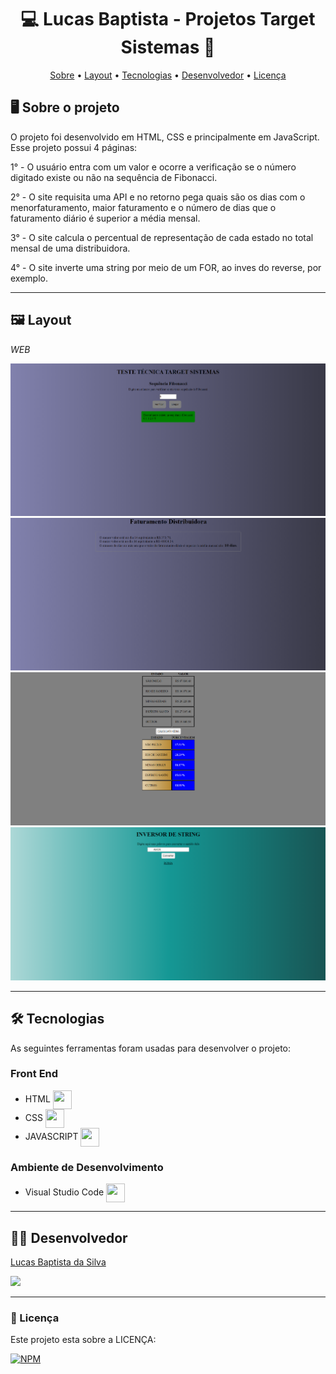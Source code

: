 <h1 align="center"> 💻 Lucas Baptista - Projetos Target Sistemas 🚀 </h1>

<p align="center">
 <a href="#-sobre-o-projeto">Sobre</a> •
 <a href="#-layout">Layout</a> • 
 <a href="#-tecnologias">Tecnologias</a> • 
 <a href="#-autor">Desenvolvedor</a> • 
 <a href="#user-content--licença">Licença</a>
</p>

## 🖥️ Sobre o projeto

O projeto foi desenvolvido em HTML, CSS e principalmente em JavaScript.
Esse projeto possui 4 páginas:

1° - O usuário entra com um valor e ocorre a verificação se o número digitado existe ou não na sequência de Fibonacci.

2° - O site requisita uma API e no retorno pega quais são os dias com o menorfaturamento, maior faturamento e o número de dias que o faturamento diário é superior a média mensal.

3° - O site calcula o percentual de representação de cada estado no total mensal de uma distribuidora.

4° - O site inverte uma string por meio de um FOR, ao inves do reverse, por exemplo.

---

## 🖼️ Layout

_WEB_

![GK1](https://github.com/luscabap/lusca-projeto_targetsistemas/blob/main/assets/fibo.png)
![GK1](https://github.com/luscabap/lusca-projeto_targetsistemas/blob/main/assets/faturamento.png)
![GK1](https://github.com/luscabap/lusca-projeto_targetsistemas/blob/main/assets/porcentagem_estado.png)
![GK1](https://github.com/luscabap/lusca-projeto_targetsistemas/blob/main/assets/inversor.png)


---

## 🛠 Tecnologias 

As seguintes ferramentas foram usadas para desenvolver o projeto:

### Front End
- HTML <img align="center" height="30" width="30" src="https://cdn.jsdelivr.net/gh/devicons/devicon/icons/html5/html5-original-wordmark.svg"/>
- CSS  <img align="center" height="30" width="30" src="https://cdn.jsdelivr.net/gh/devicons/devicon/icons/css3/css3-original-wordmark.svg"/>
- JAVASCRIPT <img align="center" height="30" width="30" src="https://cdn.jsdelivr.net/gh/devicons/devicon/icons/javascript/javascript-original.svg" />
          
          
### Ambiente de Desenvolvimento
- Visual Studio Code <img align="center" height="30" width="30" src="https://cdn.jsdelivr.net/gh/devicons/devicon/icons/vscode/vscode-original-wordmark.svg"/>

---

## 👨‍🎓 Desenvolvedor

<a href="https://www.linkedin.com/in/lucas-baptista-da-silva-133779233/">
Lucas Baptista da Silva</a>

<br/>

<a href = "mailto:lucasbaptistasilva.dev@gmail.com"><img src="https://img.shields.io/badge/-Gmail-%23333?style=for-the-badge&logo=gmail&logoColor=white"  target="_blank"></a>

---

### 📝 Licença

Este projeto esta sobre a LICENÇA:

[![NPM](https://img.shields.io/npm/l/react)](https://github.com/luscabap/lusca-projeto_targetsistemas/blob/main/LICENSE)
